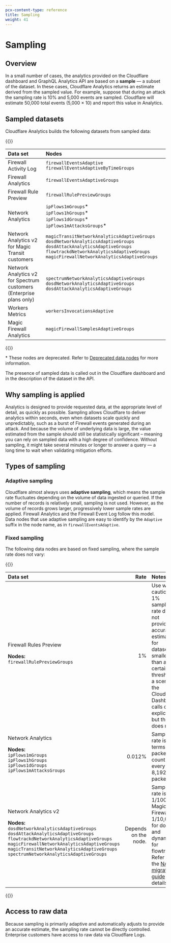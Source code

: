 ```yaml
---
pcx-content-type: reference
title: Sampling
weight: 41
---
```


# Sampling

## Overview

In a small number of cases, the analytics provided on the Cloudflare dashboard and GraphQL Analytics API are based on a **sample** — a subset of the dataset. In these cases, Cloudflare Analytics returns an estimate derived from the sampled value. For example, suppose that during an attack the sampling rate is 10% and 5,000 events are sampled. Cloudflare will estimate 50,000 total events (5,000 × 10) and report this value in Analytics.

## Sampled datasets

Cloudflare Analytics builds the following datasets from sampled data:

{{<table-wrap>}}

| Data set                  | Nodes                                                                              |
| :-------------------------| :--------------------------------------------------------------------------------- |
| Firewall Activity Log     | `firewallEventsAdaptive` `firewallEventsAdaptiveByTimeGroups`                      |
| Firewall Analytics        | `firewallEventsAdaptiveGroups`                                                     |
| Firewall Rule Preview     | `firewallRulePreviewGroups`                                                        |
| Network Analytics         | `ipFlows1mGroups`\*<br/> `ipFlows1hGroups`\*<br/> `ipFlows1dGroups`\*<br/> `ipFlows1mAttacksGroups`\* |
| Network Analytics v2<br/> for Magic Transit customers | `magicTransitNetworkAnalyticsAdaptiveGroups`<br/> `dosdNetworkAnalyticsAdaptiveGroups`<br/> `dosdAttackAnalyticsAdaptiveGroups`<br/> `flowtrackdNetworkAnalyticsAdaptiveGroups`<br/> `magicFirewallNetworkAnalyticsAdaptiveGroups` |
| Network Analytics v2<br/> for Spectrum customers<br/> (Enterprise plans only) | `spectrumNetworkAnalyticsAdaptiveGroups`<br/> `dosdNetworkAnalyticsAdaptiveGroups`<br/> `dosdAttackAnalyticsAdaptiveGroups` |
| Workers Metrics           | `workersInvocationsAdaptive`                                                       |
| Magic Firewall Analytics  | `magicFirewallSamplesAdaptiveGroups`                                               |

{{</table-wrap>}}

\* These nodes are deprecated. Refer to [Deprecated data nodes](/analytics/graphql-api/features/data-sets/#deprecated-data-nodes) for more information.

The presence of sampled data is called out in the Cloudflare dashboard and in the description of the dataset in the API.

## Why sampling is applied

Analytics is designed to provide requested data, at the appropriate level of detail, as quickly as possible. Sampling allows Cloudflare to deliver analytics within seconds, even when datasets scale quickly and unpredictably, such as a burst of Firewall events generated during an attack. And because the volume of underlying data is large, the value estimated from the sample should still be statistically significant – meaning you can rely on sampled data with a high degree of confidence. Without sampling, it might take several minutes or longer to answer a query — a long time to wait when validating mitigation efforts.

## Types of sampling

### Adaptive sampling

Cloudflare almost always uses **adaptive sampling**, which means the sample rate fluctuates depending on the volume of data ingested or queried. If the number of records is relatively small, sampling is not used. However, as the volume of records grows larger, progressively lower sample rates are applied. Firewall Analytics and the Firewall Event Log follow this model. Data nodes that use adaptive sampling are easy to identify by the `Adaptive` suffix in the node name, as in `firewallEventsAdaptive`.

### Fixed sampling

The following data nodes are based on fixed sampling, where the sample rate does not vary:

{{<table-wrap>}}

| Data set | Rate | Notes |
| :------- | ---: | :---- |
| Firewall Rules Preview<br /><p><b>Nodes:</b><br />`firewallRulePreviewGroups`</p> | 1% | Use with caution. A 1% sample rate does not provide accurate estimates for datasets smaller than a certain threshold, a scenario the Cloudflare Dashboard calls out explicitly but the API does not. |
| Network Analytics<br /><p><b>Nodes:</b><br />`ipFlows1mGroups`<br />`ipFlows1hGroups`<br />`ipFlows1dGroups`<br />`ipFlows1mAttacksGroups`</p> | 0.012% | Sampling rate is in terms of packet count (1 of every 8,192 packets). |
| Network Analytics v2<br /><p><b>Nodes:</b><br />`dosdNetworkAnalyticsAdaptiveGroups`<br />`dosdAttackAnalyticsAdaptiveGroups`<br />`flowtrackdNetworkAnalyticsAdaptiveGroups`<br />`magicFirewallNetworkAnalyticsAdaptiveGroups`<br />`magicTransitNetworkAnalyticsAdaptiveGroups`<br />`spectrumNetworkAnalyticsAdaptiveGroups`</p> | Depends on the node. | Sample rate is 1/100 for Magic Firewall, 1/10,000 for dosd, and dynamic for flowtrackd. Refer to the [NAv2 migration guide](/analytics/graphql-api/migration-guides/network-analytics-v2/#node-comparison) for details. |

{{</table-wrap>}}

## Access to raw data

Because sampling is primarily adaptive and automatically adjusts to provide an accurate estimate, the sampling rate cannot be directly controlled. Enterprise customers have access to raw data via Cloudflare Logs.
